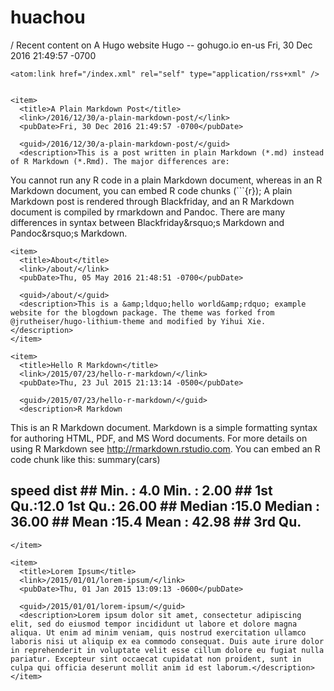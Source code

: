 # huachou
<?xml version="1.0" encoding="utf-8" standalone="yes" ?>
<rss version="2.0" xmlns:atom="http://www.w3.org/2005/Atom">
  <channel>
    <title>A Hugo website</title>
    <link>/</link>
    <description>Recent content on A Hugo website</description>
    <generator>Hugo -- gohugo.io</generator>
    <language>en-us</language>
    <lastBuildDate>Fri, 30 Dec 2016 21:49:57 -0700</lastBuildDate>
    
	<atom:link href="/index.xml" rel="self" type="application/rss+xml" />
    
    
    <item>
      <title>A Plain Markdown Post</title>
      <link>/2016/12/30/a-plain-markdown-post/</link>
      <pubDate>Fri, 30 Dec 2016 21:49:57 -0700</pubDate>
      
      <guid>/2016/12/30/a-plain-markdown-post/</guid>
      <description>This is a post written in plain Markdown (*.md) instead of R Markdown (*.Rmd). The major differences are:
 You cannot run any R code in a plain Markdown document, whereas in an R Markdown document, you can embed R code chunks (```{r}); A plain Markdown post is rendered through Blackfriday, and an R Markdown document is compiled by rmarkdown and Pandoc.  There are many differences in syntax between Blackfriday&amp;rsquo;s Markdown and Pandoc&amp;rsquo;s Markdown.</description>
    </item>
    
    <item>
      <title>About</title>
      <link>/about/</link>
      <pubDate>Thu, 05 May 2016 21:48:51 -0700</pubDate>
      
      <guid>/about/</guid>
      <description>This is a &amp;ldquo;hello world&amp;rdquo; example website for the blogdown package. The theme was forked from @jrutheiser/hugo-lithium-theme and modified by Yihui Xie.</description>
    </item>
    
    <item>
      <title>Hello R Markdown</title>
      <link>/2015/07/23/hello-r-markdown/</link>
      <pubDate>Thu, 23 Jul 2015 21:13:14 -0500</pubDate>
      
      <guid>/2015/07/23/hello-r-markdown/</guid>
      <description>R Markdown
This is an R Markdown document. Markdown is a simple formatting syntax for authoring HTML, PDF, and MS Word documents. For more details on using R Markdown see http://rmarkdown.rstudio.com.
You can embed an R code chunk like this:
summary(cars)
## speed dist ## Min. : 4.0 Min. : 2.00 ## 1st Qu.:12.0 1st Qu.: 26.00 ## Median :15.0 Median : 36.00 ## Mean :15.4 Mean : 42.98 ## 3rd Qu.</description>
    </item>
    
    <item>
      <title>Lorem Ipsum</title>
      <link>/2015/01/01/lorem-ipsum/</link>
      <pubDate>Thu, 01 Jan 2015 13:09:13 -0600</pubDate>
      
      <guid>/2015/01/01/lorem-ipsum/</guid>
      <description>Lorem ipsum dolor sit amet, consectetur adipiscing elit, sed do eiusmod tempor incididunt ut labore et dolore magna aliqua. Ut enim ad minim veniam, quis nostrud exercitation ullamco laboris nisi ut aliquip ex ea commodo consequat. Duis aute irure dolor in reprehenderit in voluptate velit esse cillum dolore eu fugiat nulla pariatur. Excepteur sint occaecat cupidatat non proident, sunt in culpa qui officia deserunt mollit anim id est laborum.</description>
    </item>
    
  </channel>
</rss>
